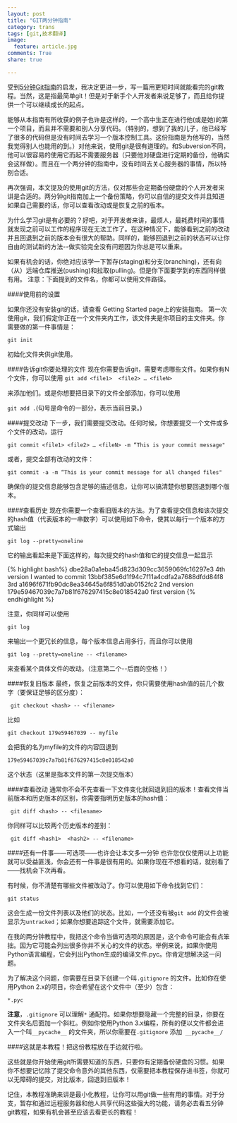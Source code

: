 ```yaml
---
layout: post
title: "GIT两分钟指南"
category: trans
tags: [git,技术翻译]
image:
  feature: article.jpg
comments: True
share: true

---
```


受到[5分钟Git指南](http://classic.scottr.org/presentations/git-in-5-minutes/)的启发，我决定更进一步，写一篇用更短时间就能看完的git教程。当然，这是指最简单git！但是对于新手个人开发者来说足够了，而且给你提供一个可以继续成长的起点。


能够从本指南有所收获的例子也许是这样的，一个高中生正在进行他(或是她)的第一个项目，而且并不需要和别人分享代码。（特别的，想到了我的儿子，他已经写了很多的代码但是没有时间去学习一个版本控制工具。这份指南是为他写的，当然我觉得别人也能用的到。）对他来说，使用git是很有道理的。和Subversion不同，他可以很容易的使用它而起不需要服务器（只要他对硬盘进行定期的备份，他确实会这样做）。而且在一个两分钟的指南中，没有时间去关心服务器的事情，所以特别合适。

再次强调，本文提及的使用git的方法，仅对那些会定期备份硬盘的个人开发者来讲是合适的。两分钟git指南加上一个备份策略，你可以自信的提交文件并且知道如果自己需要的话，你可以查看改动或是恢复之前的版本。

为什么学习git是有必要的？好吧，对于开发者来讲，最烦人，最耗费时间的事情就发现之前可以工作的程序现在无法工作了。在这种情况下，能够看到之前的改动并且回退到之前的版本会有很大的帮助。同样的，能够回退到之前的状态可以让你自由的测试新的方法--做实验完全没有问题因为你总是可以重来。

如果有机会的话，你绝对应该学一下暂存(staging)和分支(branching)，还有向（从）远端仓库推送(pushing)和拉取(pulling)。但是你下面要学到的东西同样很有用。
注意：下面提到的文件名，你都可以使用文件路径。

####使用前的设置

如果你还没有安装git的话，请查看 Getting Started page上的安装指南。
第一次使用git，我们假定你正在一个文件夹内工作，该文件夹是你项目的主文件夹。你需要做的第一件事情是：

`git init`

初始化文件夹供git使用。


####告诉git你要处理的文件
现在你需要告诉git，需要考虑哪些文件。如果你有N个文件，你可以使用
`git add <file1>  <file2> … <fileN>`

来添加他们。或是你想要把目录下的文件全部添加，你可以使用

`git add .`(句号是命令的一部分，表示当前目录。)

####提交改动
下一步，我们需要提交改动。任何时候，你想要提交一个文件或多个文件的改动，运行

`git commit <file1> <file2> … <fileN> -m “This is your commit message"`

或者，提交全部有改动的文件：

`git commit -a -m “This is your commit message for all changed files"`

确保你的提交信息能够包含足够的描述信息，让你可以搞清楚你想要回退到哪个版本。

####查看历史
现在你需要一个查看旧版本的方法。为了查看提交信息和该次提交的hash值（代表版本的一串数字）可以使用如下命令，使其以每行一个版本的方式输出

`git log --pretty=oneline`

它的输出看起来是下面这样的，每次提交的hash值和它的提交信息一起显示

{% highlight bash%}
dbe28a0a1eba45d823d309cc3659069fc16297e3 4th version I wanted to commit
  13bbf385e6d1f94c7f11a4cdfa2a7688dfdd84f8 3rd
  a1696f671fb90dc8ea34645a6f851d0ab0152fc2 2nd version
  179e59467039c7a7b81f676297415c8e018542a0 first version
{% endhighlight %}

注意，你同样可以使用

`git log`

来输出一个更冗长的信息，每个版本信息占用多行，而且你可以使用

`git log --pretty=oneline -- <filename>`

来查看某个具体文件的改动。（注意第二个--后面的空格！）

####恢复旧版本
最终，恢复之前版本的文件，你只需要使用hash值的前几个数字（要保证足够的区分度）：

` git checkout <hash> -- <filename>`

比如

`git checkout 179e59467039 -- myfile`

会把我的名为myfile的文件的内容回退到

`179e59467039c7a7b81f676297415c8e018542a0`

这个状态（这里是指本文件的第一次提交版本）


####查看改动
通常你不会不先查看一下文件变化就回退到旧的版本！查看文件当前版本和历史版本的区别，你需要指明历史版本的hash值：

` git diff <hash> -- <filename>`

你同样可以比较两个历史版本的差别：

` git diff <hash1>  <hash2> -- <filename>`

####还有一件事——可选项——也许会让本文多一分钟
也许您仅仅使用以上功能就可以受益匪浅，你会还有一件事是很有用的。如果你现在不想看的话，就别看了——找机会下次再看。

有时候，你不清楚有哪些文件被改动了。你可以使用如下命令找到它们：

`git status`

这会生成一份文件列表以及他们的状态。比如，一个还没有被`git add` 的文件会被显示为`untracked`；如果你想要追踪这个文件，就需要添加它。

在我的两分钟教程中，我把这个命令当做可选项的原因是，这个命令可能会有点笨拙。因为它可能会列出很多你并不关心的文件的状态。举例来说，如果你使用Python语言编程，它会列出Python生成的编译文件.pyc。你肯定想解决这一问题。

为了解决这个问题，你需要在目录下创建一个叫`.gitignore` 的文件。比如你在使用Python 2.x的项目，你会希望在这个文件中（至少）包含：

`*.pyc`

**注意**，`.gitignore`  可以理解`*` 通配符。如果你想要隐藏一个完整的目录，你要在文件夹名后面加一个斜杠。例如你使用Python 3.x编程，所有的便以文件都会进入一个叫`__pycache__` 的文件夹，所以你需要在`.gitignore` 添加` __pycache__/`

####这就是本教程！把这份教程放在手边就行啦。

这些就是你开始使用git所需要知道的东西，只要你有定期备份硬盘的习惯。如果你不想要记忆除了提交命令意外的其他东西，仅需要把本教程保存进书签，你就可以无障碍的提交，对比版本，回退到旧版本！

记住，本教程准确来讲是最小化教程，让你可以用git做一些有用的事情。对于分支，暂存和通过远程服务器和他人共享代码这些强大的功能，请务必去看五分钟git教程，如果有机会甚至应该去看更长的教程！
